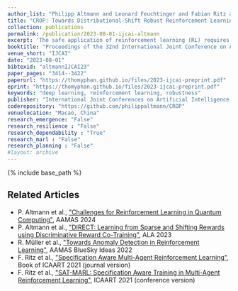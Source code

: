 ```yaml
---
author_list: "Philipp Altmann and Leonard Feuchtinger and Fabian Ritz and Jonas Nüßlein and Claudia Linnhof-Popien and Thomy Phan"
title: "CROP: Towards Distributional-Shift Robust Reinforcement Learning Using Compact Reshaped Observation Processing"
collection: publications
permalink: /publication/2023-08-01-ijcai-altmann
excerpt: 'The safe application of reinforcement learning (RL) requires generalization from limited training data to unseen scenarios. Yet, fulfilling tasks under changing circumstances is a key challenge in RL. Current state-of-the-art approaches for generalization apply data augmentation techniques to increase the diversity of training data. Even though this prevents overfitting to the training environment(s), it hinders policy optimization. Crafting a suitable observation, only containing crucial information, has been shown to be a challenging task itself. To improve data efficiency and generalization capabilities, we propose Compact Reshaped Observation Processing (CROP) to reduce the state information used for policy optimization. By providing only relevant information, overfitting to a specific training layout is precluded and generalization to unseen environments is improved. We formulate three CROPs that can be applied to fully observable observation- and action-spaces and provide methodical foundation. We empirically show the improvements of CROP in a distributionally shifted safety gridworld. We furthermore provide benchmark comparisons to full observability and data-augmentation in two different-sized procedurally generated mazes.'
booktitle: "Proceedings of the 32nd International Joint Conference on Artificial Intelligence"
venue_short: "IJCAI"
date: "2023-08-01"
bibtexid: "altmannIJCAI23"
paper_pages: "3414--3422"
paperurl: "https://thomyphan.github.io/files/2023-ijcai-preprint.pdf"
eprint: "https://thomyphan.github.io/files/2023-ijcai-preprint.pdf"
keywords: "deep learning, reinforcement learning, robustness"
publisher: "International Joint Conferences on Artificial Intelligence Organization"
coderepository: "https://github.com/philippaltmann/CROP"
venuelocation: "Macao, China"
research_emergence: "False"
research_resilience : "False"
research_dependability : "True"
research_marl : "False"
research_planning : "False"
#layout: archive
---
```


{% include base_path %}

## Related Articles
- P. Altmann et al., ["Challenges for Reinforcement Learning in Quantum Computing"](https://thomyphan.github.io/publication/2024-05-01-aamas-altmann), AAMAS 2024
- P. Altmann et al., ["DIRECT: Learning from Sparse and Shifting Rewards using Discriminative Reward Co-Training"](https://thomyphan.github.io/publication/2023-05-01-ala-altmann), ALA 2023
- R. Müller et al., ["Towards Anomaly Detection in Reinforcement Learning"](https://thomyphan.github.io/publication/2022-05-01-aamas-mueller), AAMAS BlueSky Ideas 2022
- F. Ritz et al., ["Specification Aware Multi-Agent Reinforcement Learning"](https://thomyphan.github.io/publication/2022-01-01-icaart-ritz), Book of ICAART 2021 (journal version)
- F. Ritz et al., ["SAT-MARL: Specification Aware Training in Multi-Agent Reinforcement Learning"](https://thomyphan.github.io/publication/2021-02-01-icaart-ritz), ICAART 2021 (conference version)
